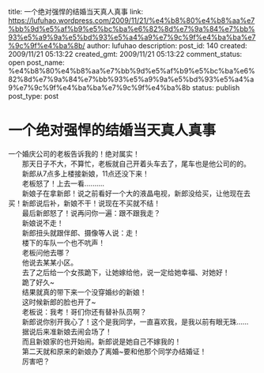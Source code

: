 title: 一个绝对强悍的结婚当天真人真事
link: https://lufuhao.wordpress.com/2009/11/21/%e4%b8%80%e4%b8%aa%e7%bb%9d%e5%af%b9%e5%bc%ba%e6%82%8d%e7%9a%84%e7%bb%93%e5%a9%9a%e5%bd%93%e5%a4%a9%e7%9c%9f%e4%ba%ba%e7%9c%9f%e4%ba%8b/
author: lufuhao
description: 
post_id: 140
created: 2009/11/21 05:13:22
created_gmt: 2009/11/21 05:13:22
comment_status: open
post_name: %e4%b8%80%e4%b8%aa%e7%bb%9d%e5%af%b9%e5%bc%ba%e6%82%8d%e7%9a%84%e7%bb%93%e5%a9%9a%e5%bd%93%e5%a4%a9%e7%9c%9f%e4%ba%ba%e7%9c%9f%e4%ba%8b
status: publish
post_type: post

# 一个绝对强悍的结婚当天真人真事

一个婚庆公司的老板告诉我的！绝对属实！   
　　那天日子不大，不算忙，老板就自己开着头车去了，尾车也是他公司的的。   
　　新郎从7点多上楼接新娘，11点还没下来！   
　　老板怒了！上去一看..........   
　　新娘子在拿新郎！说之前看好一个大的液晶电视，新郎没给买，让他现在去买！新郎说后补，新娘不干！说现在不买就不结！   
　　最后新郎怒了！说再问你一遍：跟不跟我走？   
　　新娘说不走！   
　　新郎扭头就跟伴郎、摄像等人说：走！   
　　楼下的车队一个也不吭声！   
　　老板问他去哪？   
　　他说去某某小区。   
　　去了之后给一个女孩跪下，让她嫁给他，说一定给她幸福、对她好！   
　　跪了好久~   
　　结果就真的带下来一个没穿婚纱的新娘！   
　　这时候新郎的脸也开了~   
　　老板说：我考！哥们你还有替补队员啊？   
　　新郎说你别开我心了！这个是我同学，一直喜欢我，是我以前有眼无珠……   
　　据说后来准新娘去闹会场了！   
　　而且新娘家的也开始闹。新郎说是她自己不嫁我的！   
　　第二天就和原来的新娘办了离婚~要和他那个同学办结婚证！   
　　厉害吧？